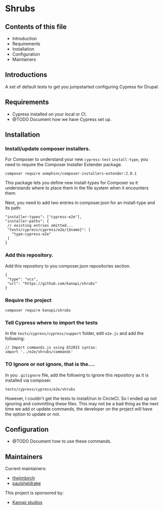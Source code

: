 # Shrubs

## Contents of this file

 * Introduction
 * Requirements
 * Installation
 * Configuration
 * Maintainers


## Introductions

A set of default tests to get you jumpstarted configuring Cypress for Drupal.

## Requirements

* Cypress installed on your local or CI.
* @TODO Document how we have Cypress set up.


## Installation

### Install/update composer installers.

For Composer to understand your new `cypress-test` `install-type`, you need to
require the Composer Installer Extender package.

`composer require oomphinc/composer-installers-extender:2.0.1`

This package lets you define new install-types for Composer so it understands
where to place them in the file system when it encounters them

Next, you need to add two entries in composer.json for an install-type and its
path:

```
"installer-types": ["cypress-e2e"],
"installer-paths": {
 // existing entries omitted...
 "tests/cypress/cypress/e2e/{$name}": [
   "type:cypress-e2e"
 ]
}
```

### Add this repository.

Add this repository to you composer.json repositories section.

```
{
 "type": "vcs",
 "url": "https://github.com/kanopi/shrubs"
}
```

### Require the project

`composer require kanopi/shrubs`

### Tell Cypress where to import the tests

In the `tests/cypress/cypress/support` folder, edit `e2e.js` and add the
following:

```
// Import commands.js using ES2015 syntax:
import '../e2e/shrubs/commands'
```

### TO Ignore or not ignore, that is the....

In you `.gitignore` file, add the following to ignore this repository as it is
installed via composer.

`tests/cypress/cypress/e2e/shrubs`

However, I couldn't get the tests to install/run in CircleCI.  So I ended up 
not ignoring and committing these files.  This may not be a bad thing as the 
next time we add or update commands, the developer on the project will have the
option to update or not.

## Configuration

 * @TODO Document how to use these commands.


## Maintainers

Current maintainers:
 * [thejimbirch](https://www.drupal.org/u/thejimbirch)
 * [paulsheldrake](https://www.drupal.org/u/paulsheldrake)

This project is sponsored by:
 * [Kanopi studios](https://www.drupal.org/kanopi-studios)
